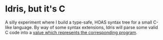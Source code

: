 # Idris, but it's C

A silly experiment where I build a type-safe, HOAS syntax tree for a small
C-like language. By way of some syntax extensions, Idris will parse some valid
C code into a [value which represents the corresponding program](https://github.com/LightAndLight/idris-but-its-c/blob/master/HOAS.idr#L160).
